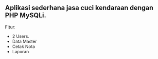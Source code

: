 Aplikasi sederhana jasa cuci kendaraan dengan PHP MySQLi.
---
Fitur:
- 2 Users.
- Data Master
- Cetak Nota
- Laporan
